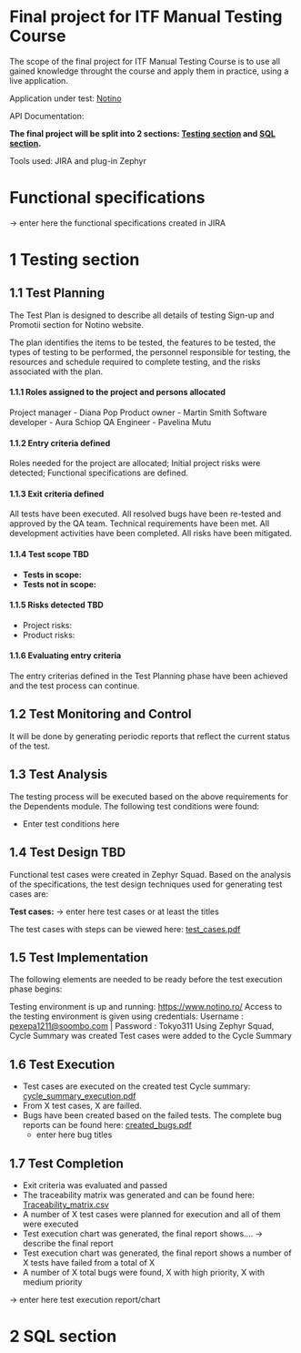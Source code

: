 # Final project for ITF Manual Testing Course

The scope of the final project for ITF Manual Testing Course is to use all gained knowledge throught the course and apply them in practice, using a live application. 

Application under test: [Notino](https://www.notino.ro/)

API Documentation: 

**The final project will be split into 2 sections: [Testing section](https://github.com/PaveM/Proiect-Practic-Testare-Manuala/blob/main/README.md#11-test-planning) and [SQL section](https://github.com/PaveM/Proiect-Practic-Testare-Manuala/blob/main/README.md#2-sql-section).**

Tools used: JIRA and plug-in Zephyr

# Functional specifications

-> enter here the functional specifications created in JIRA


# 1 Testing section

## 1.1 Test Planning

The Test Plan is designed to describe all details of testing Sign-up and Promotii section for Notino website. 

The plan identifies the items to be tested, the features to be tested, the types of testing to be performed, the personnel responsible for testing, the resources and schedule required to complete testing, and the risks associated with the plan.

#### 1.1.1 Roles assigned to the project and persons allocated
Project manager - Diana Pop 
Product owner - Martin Smith 
Software developer - Aura Schiop 
QA Engineer - Pavelina Mutu 

#### 1.1.2 Entry criteria defined
Roles needed for the project are allocated;
Initial project risks were detected;
Functional specifications are defined.

#### 1.1.3 Exit criteria defined
All tests have been executed.
All resolved bugs have been re-tested and approved by the QA team.
Technical requirements have been met.
All development activities have been completed.
All risks have been mitigated.

#### 1.1.4 Test scope  TBD

* __Tests in scope:__ 
* __Tests not in scope:__ 

#### 1.1.5 Risks detected  TBD

* Project risks: 
* Product risks: 

#### 1.1.6 Evaluating entry criteria

The entry criterias defined in the Test Planning phase have been achieved and the test process can continue. 

## 1.2 Test Monitoring and Control

It will be done by generating periodic reports that reflect the current status of the test.

## 1.3 Test Analysis

The testing process will be executed based on the above requirements for the Dependents module. The following test conditions were found:
 * Enter test conditions here

## 1.4 Test Design TBD

Functional test cases were created in Zephyr Squad. Based on the analysis of the specifications, the test design techniques used for generating test cases 
are:

**Test cases:**
-> enter here test cases or at least the titles


The test cases with steps can be viewed here: [test_cases.pdf]()

## 1.5 Test Implementation

The following elements are needed to be ready before the test execution phase begins:

Testing environment is up and running: https://www.notino.ro/
Access to the testing environment is given using credentials: Username : pexepa1211@soombo.com | Password : Tokyo311
Using Zephyr Squad, Cycle Summary was created
Test cases were added to the Cycle Summary


## 1.6 Test Execution

* Test cases are executed on the created test Cycle summary: [cycle_summary_execution.pdf]()
* From X test cases, X are failled.
* Bugs have been created based on the failed tests. The complete bug reports can be found here: [created_bugs.pdf]()
    *  enter here bug titles


## 1.7 Test Completion

* Exit criteria was evaluated and passed
* The traceability matrix was generated and can be found here: [Traceability_matrix.csv]()
* A number of X test cases were planned for execution and all of them were executed
* Test execution chart was generated, the final report shows.... -> describe the final report
* Test execution chart was generated, the final report shows a number of X tests have failed from a total of X
* A number of X total bugs were found, X with high priority, X with medium priority

-> enter here test execution report/chart

# 2 SQL section
